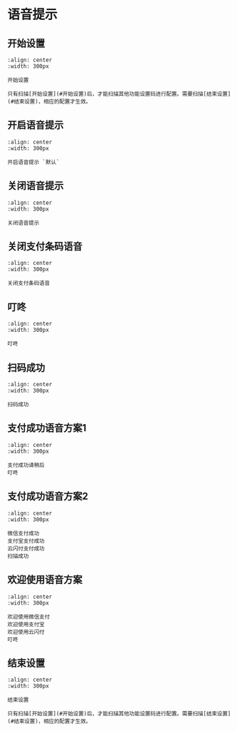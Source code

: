 # 语音提示

## 开始设置

```{figure} ../../media/S_CMD_0001.png
:align: center
:width: 300px

开始设置
```

```{note}
只有扫描[开始设置](#开始设置)后，才能扫描其他功能设置码进行配置。需要扫描[结束设置](#结束设置)，相应的配置才生效。
```

## 开启语音提示

```{figure} ../../media/S_CMD_040A.png
:align: center
:width: 300px

开启语音提示 `默认`
```

## 关闭语音提示

```{figure} ../../media/S_CMD_040B.png
:align: center
:width: 300px

关闭语音提示
```

## 关闭支付条码语音

```{figure} ../../media/S_CMD_040F.png
:align: center
:width: 300px

关闭支付条码语音
```

## 叮咚

```{figure} ../../media/S_CMD_2002.png
:align: center
:width: 300px

叮咚
```

## 扫码成功

```{figure} ../../media/S_CMD_2003.png
:align: center
:width: 300px

扫码成功
```

## 支付成功语音方案1

```{figure} ../../media/S_CMD_2004.png
:align: center
:width: 300px

支付成功请稍后  
叮咚
```

## 支付成功语音方案2

```{figure} ../../media/S_CMD_2005.png
:align: center
:width: 300px

微信支付成功  
支付宝支付成功  
云闪付支付成功  
扫描成功
```

## 欢迎使用语音方案

```{figure} ../../media/S_CMD_2006.png
:align: center
:width: 300px

欢迎使用微信支付  
欢迎使用支付宝  
欢迎使用云闪付  
叮咚
```




## 结束设置

```{figure} ../../media/S_CMD_0000.png
:align: center
:width: 300px

结束设置
```

```{note}
只有扫描[开始设置](#开始设置)后，才能扫描其他功能设置码进行配置。需要扫描[结束设置](#结束设置)，相应的配置才生效。
```